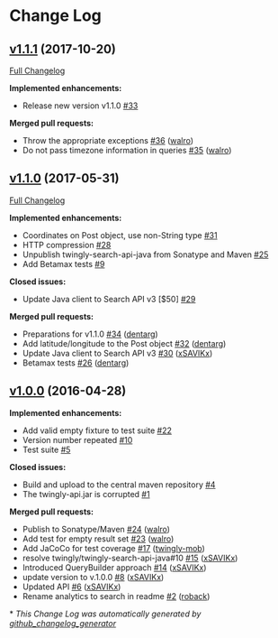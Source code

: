 # Change Log

## [v1.1.1](https://github.com/twingly/twingly-search-api-java/tree/v1.1.1) (2017-10-20)
[Full Changelog](https://github.com/twingly/twingly-search-api-java/compare/v1.1.0...v1.1.1)

**Implemented enhancements:**

- Release new version v1.1.0 [\#33](https://github.com/twingly/twingly-search-api-java/issues/33)

**Merged pull requests:**

- Throw the appropriate exceptions [\#36](https://github.com/twingly/twingly-search-api-java/pull/36) ([walro](https://github.com/walro))
- Do not pass timezone information in queries [\#35](https://github.com/twingly/twingly-search-api-java/pull/35) ([walro](https://github.com/walro))

## [v1.1.0](https://github.com/twingly/twingly-search-api-java/tree/v1.1.0) (2017-05-31)
[Full Changelog](https://github.com/twingly/twingly-search-api-java/compare/v1.0.0...v1.1.0)

**Implemented enhancements:**

- Coordinates on Post object, use non-String type [\#31](https://github.com/twingly/twingly-search-api-java/issues/31)
- HTTP compression [\#28](https://github.com/twingly/twingly-search-api-java/issues/28)
- Unpublish twingly-search-api-java from Sonatype and Maven [\#25](https://github.com/twingly/twingly-search-api-java/issues/25)
- Add Betamax tests [\#9](https://github.com/twingly/twingly-search-api-java/issues/9)

**Closed issues:**

- Update Java client to Search API v3 \[$50\] [\#29](https://github.com/twingly/twingly-search-api-java/issues/29)

**Merged pull requests:**

- Preparations for v1.1.0 [\#34](https://github.com/twingly/twingly-search-api-java/pull/34) ([dentarg](https://github.com/dentarg))
- Add latitude/longitude to the Post object [\#32](https://github.com/twingly/twingly-search-api-java/pull/32) ([dentarg](https://github.com/dentarg))
- Update Java client to Search API v3 [\#30](https://github.com/twingly/twingly-search-api-java/pull/30) ([xSAVIKx](https://github.com/xSAVIKx))
- Betamax tests [\#26](https://github.com/twingly/twingly-search-api-java/pull/26) ([dentarg](https://github.com/dentarg))

## [v1.0.0](https://github.com/twingly/twingly-search-api-java/tree/v1.0.0) (2016-04-28)
**Implemented enhancements:**

- Add valid empty fixture to test suite [\#22](https://github.com/twingly/twingly-search-api-java/issues/22)
- Version number repeated [\#10](https://github.com/twingly/twingly-search-api-java/issues/10)
- Test suite [\#5](https://github.com/twingly/twingly-search-api-java/issues/5)

**Closed issues:**

- Build and upload to the central maven repository [\#4](https://github.com/twingly/twingly-search-api-java/issues/4)
- The twingly-api.jar is corrupted [\#1](https://github.com/twingly/twingly-search-api-java/issues/1)

**Merged pull requests:**

- Publish to Sonatype/Maven [\#24](https://github.com/twingly/twingly-search-api-java/pull/24) ([walro](https://github.com/walro))
- Add test for empty result set [\#23](https://github.com/twingly/twingly-search-api-java/pull/23) ([walro](https://github.com/walro))
- Add JaCoCo for test coverage [\#17](https://github.com/twingly/twingly-search-api-java/pull/17) ([twingly-mob](https://github.com/twingly-mob))
- resolve twingly/twingly-search-api-java\#10 [\#15](https://github.com/twingly/twingly-search-api-java/pull/15) ([xSAVIKx](https://github.com/xSAVIKx))
- Introduced QueryBuilder approach [\#14](https://github.com/twingly/twingly-search-api-java/pull/14) ([xSAVIKx](https://github.com/xSAVIKx))
- update version to v.1.0.0 [\#8](https://github.com/twingly/twingly-search-api-java/pull/8) ([xSAVIKx](https://github.com/xSAVIKx))
- Updated API [\#6](https://github.com/twingly/twingly-search-api-java/pull/6) ([xSAVIKx](https://github.com/xSAVIKx))
- Rename analytics to search in readme [\#2](https://github.com/twingly/twingly-search-api-java/pull/2) ([roback](https://github.com/roback))



\* *This Change Log was automatically generated by [github_changelog_generator](https://github.com/skywinder/Github-Changelog-Generator)*